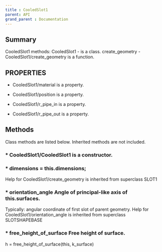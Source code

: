 ```yaml
---
title : CooledSlot1
parent: API
grand_parent : Documentation
---
```

## Summary
CooledSlot1 methods:
CooledSlot1 - is a class.
create_geometry - CooledSlot1/create_geometry is a function.
## PROPERTIES
* CooledSlot1/material is a property.

* CooledSlot1/position is a property.

* CooledSlot1/r_pipe_in is a property.

* CooledSlot1/r_pipe_out is a property.

## Methods
Class methods are listed below. Inherited methods are not included.
### * CooledSlot1/CooledSlot1 is a constructor.

### * dimensions = this.dimensions;
Help for CooledSlot1/create_geometry is inherited from superclass SLOT1

### * orientation_angle Angle of principal-like axis of this.surfaces.

Typically: angular coordinate of first slot of parent geometry.
Help for CooledSlot1/orientation_angle is inherited from superclass SLOTSHAPEBASE

### * free_height_of_surface Free height of surface.

h = free_height_of_surface(this, k_surface)

